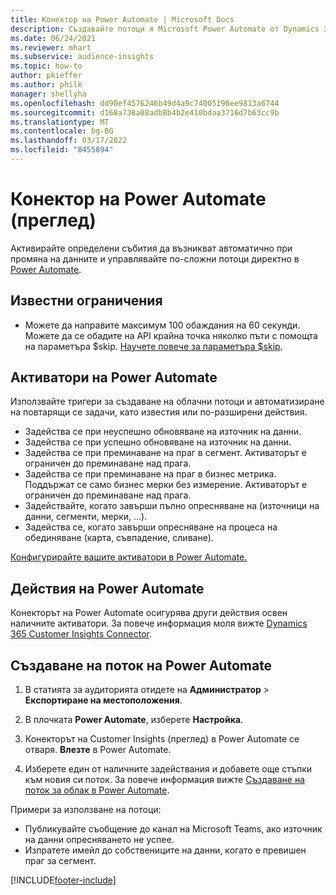 ```yaml
---
title: Конектор на Power Automate | Microsoft Docs
description: Създавайте потоци я Microsoft Power Automate от Dynamics 365 Customer Insights.
ms.date: 06/24/2021
ms.reviewer: mhart
ms.subservice: audience-insights
ms.topic: how-to
author: pkieffer
ms.author: philk
manager: shellyha
ms.openlocfilehash: dd90ef4576246b49d4a9c74005196ee9813a6744
ms.sourcegitcommit: d168a738a08adb8b4b2e410bdaa3716d7b63cc9b
ms.translationtype: MT
ms.contentlocale: bg-BG
ms.lasthandoff: 03/17/2022
ms.locfileid: "8455894"
---
```

# <a name="power-automate-connector-preview"></a>Конектор на Power Automate (преглед)

Активирайте определени събития да възникват автоматично при промяна на данните и управлявайте по-сложни потоци директно в [Power Automate](https://flow.microsoft.com/).

## <a name="known-limitations"></a>Известни ограничения

- Можете да направите максимум 100 обаждания на 60 секунди. Можете да се обадите на API крайна точка няколко пъти с помощта на параметъра $skip. [Научете повече за параметъра $skip](/connectors/customerinsights/#get-items-from-an-entity).

## <a name="power-automate-triggers"></a>Активатори на Power Automate

Използвайте тригери за създаване на облачни потоци и автоматизиране на повтарящи се задачи, като известия или по-разширени действия. 

- Задейства се при неуспешно обновяване на източник на данни. 
- Задейства се при успешно обновяване на източник на данни.
- Задейства се при преминаване на праг в сегмент. Активаторът е ограничен до преминаване над прага.
- Задейства се при преминаване на праг в бизнес метрика. Поддържат се само бизнес мерки без измерение. Активаторът е ограничен до преминаване над прага.
- Задействайте, когато завърши пълно опресняване на (източници на данни, сегменти, мерки, ...).
- Задейства се, когато завърши опресняване на процеса на обединяване (карта, съвпадение, сливане).

[Конфигурирайте вашите активатори в Power Automate.](https://flow.microsoft.com/connectors/shared_customerinsights/dynamics-365-customer-insights-connector/)

## <a name="power-automate-actions"></a>Действия на Power Automate

Конекторът на Power Automate осигурява други действия освен наличните активатори. За повече информация моля вижте [Dynamics 365 Customer Insights Connector](/connectors/customerinsights/).

## <a name="create-a-power-automate-flow"></a>Създаване на поток на Power Automate

1. В статията за аудиторията отидете на **Администратор** > **Експортиране на местоположения**.

1. В плочката **Power Automate**, изберете **Настройка**.

1. Конекторът на Customer Insights (преглед) в Power Automate се отваря. **Влезте** в Power Automate.

1. Изберете един от наличните задействания и добавете още стъпки към новия си поток. За повече информация вижте [Създаване на поток за облак в Power Automate](/power-automate/get-started-logic-flow).

Примери за използване на потоци: 
- Публикувайте съобщение до канал на Microsoft Teams, ако източник на данни опресняването не успее. 
- Изпратете имейл до собствениците на данни, когато е превишен праг за сегмент.



[!INCLUDE[footer-include](../includes/footer-banner.md)]
